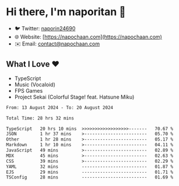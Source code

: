 # Hi there, I'm naporitan 👋

- 🐦 Twitter: [naporin24690](https://twitter.com/naporin24690)
- 🌐 Website: [https://napochaan.com](https://napochaan.com)
- ✉️ Email: [contact@napochaan.com](mailto:contact@napochaan.com)

## What I Love ❤️
- TypeScript
- Music (Vocaloid)
- FPS Games
- Project Sekai (Colorful Stage! feat. Hatsune Miku)

<!--START_SECTION:waka-->

```txt
From: 13 August 2024 - To: 20 August 2024

Total Time: 28 hrs 32 mins

TypeScript   20 hrs 10 mins  >>>>>>>>>>>>>>>>>>-------   70.67 %
JSON         1 hr 37 mins    >------------------------   05.70 %
Other        1 hr 28 mins    >------------------------   05.17 %
Markdown     1 hr 10 mins    >------------------------   04.11 %
JavaScript   49 mins         >------------------------   02.89 %
MDX          45 mins         >------------------------   02.63 %
CSS          39 mins         >------------------------   02.29 %
YAML         32 mins         -------------------------   01.87 %
EJS          29 mins         -------------------------   01.71 %
TSConfig     28 mins         -------------------------   01.69 %
```

<!--END_SECTION:waka-->

